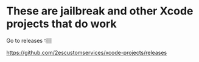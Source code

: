 # These are jailbreak and other Xcode projects that do work 

Go to releases 👇🏽


https://github.com/2escustomservices/xcode-projects/releases
